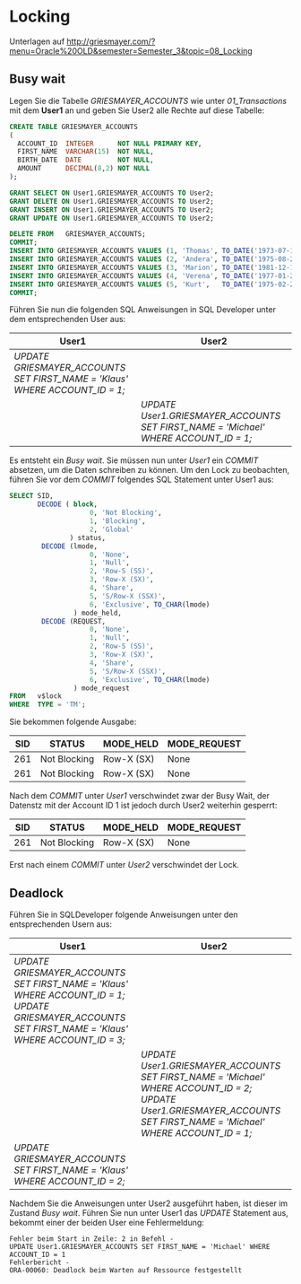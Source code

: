 # Locking

Unterlagen auf http://griesmayer.com/?menu=Oracle%20OLD&semester=Semester_3&topic=08_Locking

## Busy wait
Legen Sie die Tabelle *GRIESMAYER_ACCOUNTS* wie unter *01_Transactions* mit dem **User1** an und geben Sie User2
alle Rechte auf diese Tabelle:
```sql
CREATE TABLE GRIESMAYER_ACCOUNTS
(
  ACCOUNT_ID  INTEGER      NOT NULL PRIMARY KEY,
  FIRST_NAME  VARCHAR(15)  NOT NULL,
  BIRTH_DATE  DATE         NOT NULL,
  AMOUNT      DECIMAL(8,2) NOT NULL
);

GRANT SELECT ON User1.GRIESMAYER_ACCOUNTS TO User2;
GRANT DELETE ON User1.GRIESMAYER_ACCOUNTS TO User2;
GRANT INSERT ON User1.GRIESMAYER_ACCOUNTS TO User2;
GRANT UPDATE ON User1.GRIESMAYER_ACCOUNTS TO User2;

DELETE FROM   GRIESMAYER_ACCOUNTS;
COMMIT;
INSERT INTO GRIESMAYER_ACCOUNTS VALUES (1, 'Thomas', TO_DATE('1973-07-14', 'yyyy-mm-dd'),  500.50);
INSERT INTO GRIESMAYER_ACCOUNTS VALUES (2, 'Andera', TO_DATE('1975-08-20', 'yyyy-mm-dd'),  100.00);
INSERT INTO GRIESMAYER_ACCOUNTS VALUES (3, 'Marion', TO_DATE('1981-12-12', 'yyyy-mm-dd'), -200.00);
INSERT INTO GRIESMAYER_ACCOUNTS VALUES (4, 'Verena', TO_DATE('1977-01-27', 'yyyy-mm-dd'),  900.00);
INSERT INTO GRIESMAYER_ACCOUNTS VALUES (5, 'Kurt',   TO_DATE('1975-02-28', 'yyyy-mm-dd'),  800.40);
COMMIT;
```

Führen Sie nun die folgenden SQL Anweisungen in SQL Developer unter dem entsprechenden User aus:

| User1                                                                      	| User2                                                                        	| 
| ---------------------------------------------------------------------------	| -----------------------------------------------------------------------------	| 
| *UPDATE GRIESMAYER_ACCOUNTS SET FIRST_NAME = 'Klaus' WHERE ACCOUNT_ID = 1;*	|                                                                              	| 
|                                                                            	| *UPDATE User1.GRIESMAYER_ACCOUNTS SET FIRST_NAME = 'Michael' WHERE ACCOUNT_ID = 1;*	| 

Es entsteht ein *Busy wait*. Sie müssen nun unter *User1* ein *COMMIT* absetzen, um die Daten
schreiben zu können. Um den Lock zu beobachten, führen Sie vor dem *COMMIT* folgendes SQL Statement 
unter User1 aus:

```sql
SELECT SID,
       DECODE ( block,
                    0, 'Not Blocking',
                    1, 'Blocking',
                    2, 'Global'
               ) status,
        DECODE (lmode,
                    0, 'None',
                    1, 'Null',
                    2, 'Row-S (SS)',
                    3, 'Row-X (SX)',
                    4, 'Share',
                    5, 'S/Row-X (SSX)',
                    6, 'Exclusive', TO_CHAR(lmode)
                ) mode_held,
        DECODE (REQUEST,
                    0, 'None',
                    1, 'Null',
                    2, 'Row-S (SS)',
                    3, 'Row-X (SX)',
                    4, 'Share',
                    5, 'S/Row-X (SSX)',
                    6, 'Exclusive', TO_CHAR(lmode)
                ) mode_request
FROM   v$lock
WHERE  TYPE = 'TM';
```

Sie bekommen folgende Ausgabe:

| SID	| STATUS      	| MODE_HELD 	| MODE_REQUEST	|
| ---	| ------------	| ----------	| ------------	|
| 261	| Not Blocking	| Row-X (SX)	| None        	|
| 261	| Not Blocking	| Row-X (SX)	| None        	|


Nach dem *COMMIT* unter *User1* verschwindet zwar der Busy Wait, der Datenstz mit der Account ID 1 ist jedoch
durch User2 weiterhin gesperrt:

| SID	| STATUS      	| MODE_HELD 	| MODE_REQUEST |
| ---	| ------------	| ----------	| ------------ |
| 261	| Not Blocking	| Row-X (SX)	| None         |

Erst nach einem *COMMIT* unter *User2* verschwindet der Lock.

## Deadlock
Führen Sie in SQLDeveloper folgende Anweisungen unter den entsprechenden Usern aus:

| User1                                                                                                                                                  	| User2                                                                                                                                                  	| 
| -------------------------------------------------------------------------------------------------------------------------------------------------------	| -------------------------------------------------------------------------------------------------------------------------------------------------------	| 
| *UPDATE GRIESMAYER_ACCOUNTS SET FIRST_NAME = 'Klaus' WHERE ACCOUNT_ID = 1;*<br>*UPDATE GRIESMAYER_ACCOUNTS SET FIRST_NAME = 'Klaus' WHERE ACCOUNT_ID = 3;*	|                                                                                                                                                        	| 
|                                                                                                                                                        	| *UPDATE User1.GRIESMAYER_ACCOUNTS SET FIRST_NAME = 'Michael' WHERE ACCOUNT_ID = 2;*<br>*UPDATE User1.GRIESMAYER_ACCOUNTS SET FIRST_NAME = 'Michael' WHERE ACCOUNT_ID = 1;*	| 
| *UPDATE GRIESMAYER_ACCOUNTS SET FIRST_NAME = 'Klaus' WHERE ACCOUNT_ID = 2;*                                                                            	|                                                                                                                                                        	| 

Nachdem Sie die Anweisungen unter User2 ausgeführt haben, ist dieser im Zustand *Busy wait*. Führen Sie nun 
unter User1 das *UPDATE* Statement aus, bekommt einer der beiden User eine Fehlermeldung:
```
Fehler beim Start in Zeile: 2 in Befehl -
UPDATE User1.GRIESMAYER_ACCOUNTS SET FIRST_NAME = 'Michael' WHERE ACCOUNT_ID = 1
Fehlerbericht -
ORA-00060: Deadlock beim Warten auf Ressource festgestellt
```
